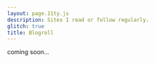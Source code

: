 ```yaml
---
layout: page.11ty.js
description: Sites I read or follow regularly.
glitch: true
title: Blogroll
---
```


<!-- @format -->

coming soon...
